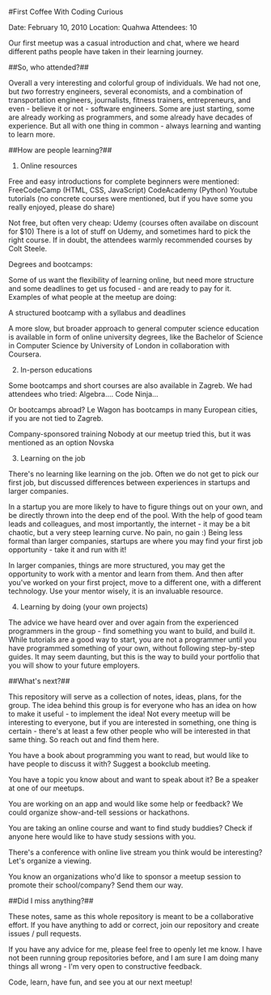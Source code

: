 #First Coffee With Coding Curious

Date: February 10, 2010
Location: Quahwa
Attendees: 10

Our first meetup was a casual introduction and chat, where we heard different paths people have taken in their learning journey. 

##So, who attended?##

Overall a very interesting and colorful group of individuals. We had not one, but *two* forrestry engineers, several economists, and a combination of transportation engineers, journalists, fitness trainers, entrepreneurs, and even - believe it or not - software engineers. Some are just starting, some are already working as programmers, and some already have decades of experience. But all with one thing in common - always learning and wanting to learn more. 

##How are people learning?##

1. Online resources

Free and easy introductions for complete beginners were mentioned: 
FreeCodeCamp (HTML, CSS, JavaScript)
CodeAcademy (Python)
Youtube tutorials (no concrete courses were mentioned, but if you have some you really enjoyed, please do share)

Not free, but often very cheap:
Udemy (courses often availabe on discount for $10)
There is a lot of stuff on Udemy, and sometimes hard to pick the right course. If in doubt, the attendees warmly recommended courses by Colt Steele. 

Degrees and bootcamps:

Some of us want the flexibility of learning online, but need more structure and some deadlines to get us focused - and are ready to pay for it. Examples of what people at the meetup are doing:

A structured bootcamp with a syllabus and deadlines

A more slow, but broader approach to general computer science education is available in form of online university degrees, like the Bachelor of Science in Computer Science by University of London in collaboration with Coursera.

2. In-person educations

Some bootcamps and short courses are also available in Zagreb. We had attendees who tried: 
Algebra....
Code Ninja...

Or bootcamps abroad? 
Le Wagon has bootcamps in many European cities, if you are not tied to Zagreb. 

Company-sponsored training
Nobody at our meetup tried this, but it was mentioned as an option 
Novska

3. Learning on the job

There's no learning like learning on the job. Often we do not get to pick our first job, but discussed differences between experiences in startups and larger companies. 

In a startup you are more likely to have to figure things out on your own, and be directly thrown into the deep end of the pool. With the help of good team leads and colleagues, and most importantly, the internet - it may be a bit chaotic, but a very steep learning curve. No pain, no gain :) Being less formal than larger companies, startups are where you may find your first job opportunity - take it and run with it!

In larger companies, things are more structured, you may get the opportunity to work with a mentor and learn from them. And then after you've worked on your first project, move to a different one, with a different technology. Use your mentor wisely, it is an invaluable resource. 

4. Learning by doing (your own projects)

The advice we have heard over and over again from the experienced programmers in the group - find something you want to build, and build it. While tutorials are a good way to start, you are not a programmer until you have programmed something of your own, without following step-by-step guides. It may seem daunting, but this is the way to build your portfolio that you will show to your future employers. 

##What's next?##

This repository will serve as a collection of notes, ideas, plans, for the group. 
The idea behind this group is for everyone who has an idea on how to make it useful - to implement the idea! Not every meetup will be interesting to everyone, but if you are interested in something, one thing is certain - there's at least a few other people who will be interested in that same thing. So reach out and find them here. 

You have a book about programming you want to read, but would like to have people to discuss it with? Suggest a bookclub meeting.

You have a topic you know about and want to speak about it? Be a speaker at one of our meetups.

You are working on an app and would like some help or feedback? We could organize show-and-tell sessions or hackathons. 

You are taking an online course and want to find study buddies? Check if anyone here would like to have study sessions with you. 

There's a conference with online live stream you think would be interesting? Let's organize a viewing. 

You know an organizations who'd like to sponsor a meetup session to promote their school/company? Send them our way. 

##Did I miss anything?##

These notes, same as this whole repository is meant to be a collaborative effort. If you have anything to add or correct, join our repository and create issues / pull requests. 

If you have any advice for me, please feel free to openly let me know. I have not been running group repositories before, and I am sure I am doing many things all wrong - I'm very open to constructive feedback. 

Code, learn, have fun, and see you at our next meetup!